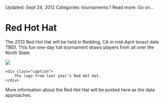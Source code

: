 Updated: Sept 24, 2012
Categories: tournaments:1
Read more: Go on...

# Red Hot Hat

The 2013 Red Hot Hat will be held in Redding, CA in mid-April (exact date TBD).
This fun one-day hat tournament draws players from all over the North State.

<!-- ~~fold~~ -->

<div class="thumbnail pull-right">
    <img class="img-rounded" src="/images/red-hot-hat-2012.jpg">

    <div class="caption">
        The logo from last year's Red Hot Hat.
    </div>
</div>

More information about the Red Hot Hat will be posted here as the date approaches.

